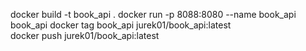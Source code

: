 docker build -t book_api .
docker run -p 8088:8080 --name book_api book_api
docker tag book_api jurek01/book_api:latest  
docker push jurek01/book_api:latest 
